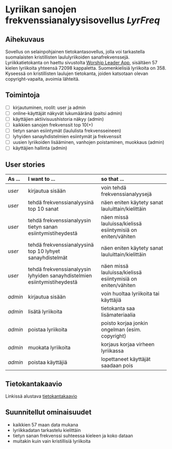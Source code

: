 # Lyriikan sanojen frekvenssianalyysisovellus *LyrFreq*

## Aihekuvaus

Sovellus on selainpohjainen tietokantasovellus, jolla voi tarkastella suomalaisten kristillisten laululyriikoiden sanafrekvenssejä.
Lyriikkatietokanta on haettu sivustolta [Worship Leader App](https://worshipleaderapp.com/en/download-song-database-opensong-openlp-and-quelea), sisältäen 57 kielen lyriikoita yhteensä 72098 kappaletta. Suomenkielisiä lyriikoita on 358. Kyseessä on kristillisten laulujen tietokanta, joiden katsotaan olevan copyright-vapaita, avoimia lähteitä.

## Toimintoja

- [ ] kirjautuminen, roolit: user ja admin
- [ ] online-käyttäjät näkyvät lukumääränä (paitsi admin)
- [ ] käyttäjien aktiivisuushistoria näkyy (admin)
- [ ] kaikkien sanojen frekvenssit top 10(+)
- [ ] tietyn sanan esiintymät (laululista frekvensseineen)
- [ ] lyhyiden sanayhdistelmien esiintymät ja frekvenssit
- [ ] uusien lyriikoiden lisääminen, vanhojen poistaminen, muokkaus (admin)
- [ ] käyttäjien hallinta (admin)

## User stories

| As ... | I want to ... | so that ... |
| :--- | :--- | :--- |
| *user* | kirjautua sisään | voin tehdä frekvenssianalyysejä |
| *user* | tehdä frekvenssianalyysinä top 10 sanat | näen eniten käytety sanat lauluittain/kielittäin |
| *user* | tehdä frekvenssianalyysin tietyn sanan esiintymistiheydestä | näen missä lauluissa/kielissä esiintymisiä on eniten/vähiten |
| *user* | tehdä frekvenssianalyysinä top 10 lyhyet sanayhdistelmät | näen eniten käytety sanat lauluittain/kielittäin |
| *user* | tehdä frekvenssianalyysin lyhyiden sanayhdistelmien esiintymistiheydestä | näen missä lauluissa/kielissä esiintymisiä on eniten/vähiten |
| *admin* | kirjautua sisään | voin huoltaa lyriikoita tai käyttäjiä |
| *admin* | lisätä lyriikoita | tietokanta saa lisämateriaalia |
| *admin* | poistaa lyriikoita | poisto korjaa jonkin ongelman (esim. copyright) |
| *admin* | muokata lyriikoita | korjaus korjaa virheen lyriikassa |
| *admin* | poistaa käyttäjiä | lopettaneet käyttäjät saadaan pois |

## Tietokantakaavio

Linkissä alustava [tietokantakaavio](https://github.com/gitjms/Lyriikka-analysaattori/blob/master/documentation/db-diagram.png)

## Suunnitellut ominaisuudet

* kaikkien 57 maan data mukana
* lyriikkadatan tarkastelu kielittäin
* tietyn sanan frekvenssi suhteessa kieleen ja koko dataan
* muitakin kuin vain kristillisiä lyriikoita